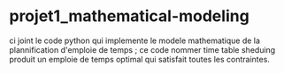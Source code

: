 # projet1_mathematical-modeling
ci joint le code python qui implemente le modele mathematique de la plannification d'emploie de temps ; ce code nommer time table sheduing produit un emploie de temps optimal qui satisfait toutes les contraintes.
